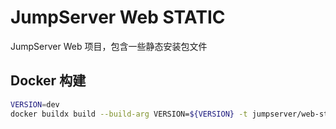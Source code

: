# JumpServer Web STATIC

JumpServer Web 项目，包含一些静态安装包文件

## Docker 构建

```bash
VERSION=dev
docker buildx build --build-arg VERSION=${VERSION} -t jumpserver/web-static:${VERSION} . --load
```
